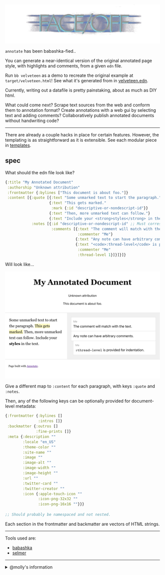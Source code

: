 ![FACE/OFF](repo-assets/face-off.png)

`annotate` has been babashka-fied..

You can generate a near-identical version of the original annotated page style, with highlights and comments, from a given `edn` file.

Run `bb velveteen` as a demo to recreate the original example at `target/velveteen.html`! See what it's generated from in [velveteen.edn](samples/velveteen.edn).

Currently, writing out a datafile is pretty painstaking, about as much as DIY html.

What could come next? Scrape text sources from the web and conform them to annotation format? Create annotations with a web gui by selecting text and adding comments? Collaboratively publish annotated documents without handwriting code?

---

There are already a couple hacks in place for certain features. However, the templating is as straightforward as it is extensible. See each modular piece in [templates]().

## spec
What should the edn file look like?

```clojure
{:title "My Annotated Document"
 :authorship "Unknown attribution"
 :frontmatter {:bylines ["This document is about foo."]}
 :content [{:quote [{:text "Some unmarked text to start the paragraph."}
                    {:text "This gets marked."
                     :mark {:id "descriptive-or-nondescript-id"}}
                    {:text "Then, more unmarked text can follow."}
                    {:text "Include your <strong>styles</strong> in the text."}]
            :notes [{:id "descriptive-or-nondescript-id" ;; Must correspond ^
                     :comments [{:text "The comment will match with the text."
                                 :commenter "Me"}
                                {:text "Any note can have arbitrary comments."}
                                {:text "<code>:thread-level</code> is provided for indentation."
                                 :commenter "Me"
                                 :thread-level 1}]}]}]}
```

Will look like...

![](repo-assets/demo-edn.png)

Give a different map to `:content` for each paragraph, with keys `:quote` and `:notes`.

Then, any of the following keys can be optionally provided for document-level metadata:

```clojure
{:frontmatter {:bylines []
               :intros []}
 :backmatter {:outros []
              :fine-prints []}
 :meta {:description ""
        :locale "en_US"
        :theme-color ""
        :site-name ""
        :image ""
        :image-alt ""
        :image-width ""
        :image-height ""
        :url ""
        :twitter-card ""
        :twitter-creator ""
        :icon {:apple-touch-icon ""
               :icon-png-32x32 ""
               :icon-png-16x16 ""}}}

;; Should probably be namespaced and not nested.
```

Each section in the frontmatter and backmatter are vectors of HTML strings.

---

Tools used are:

- [babashka](https://book.babashka.org/)
- [selmer](https://github.com/yogthos/Selmer)

---

<details>
<summary>@molly's information</summary>

## Annotate

Annotate and publish text on the web! This project was created for ["The (Edited) Latecomer's Guide to Crypto"](https://www.mollywhite.net/annotations/latecomers-guide-to-crypto), but can be used to annotate any text document.

View a live demo at https://molly.github.io/annotate/.

![](./repo-assets/latecomers-desktop.png)

### How to use
Copy the `index.html`, `styles.css`, and `annotate.js` files to your project. You should only need to edit the `index.html` file, unless you want to change the styling or JavaScript behavior. This project does not *require* the JavaScript, so if you want to leave it out, just omit the `annotate.js` file and remove the `<script src="./annotate.js"></script>` tag from the HTML file. The `repo-assets` folder has full-size repo-assets of the index page in both desktop ([`index-desktop.png`](https://github.com/molly/annotate/blob/main/repo-assets/index-desktop.png)) and mobile ([`index-mobile.png`](https://github.com/molly/annotate/blob/main/repo-assets/index-mobile.png)) views, so you can see what the HTML produces.

Each section of the document follows this basic structure:

```html
<section class="group">
  <div class="content quote">
    Text that's being <mark data-annotation-id="1" aria-details="unique-comment-id">annotated</mark>.
  </div>
  <div class="content note">
    <div class="annotation" role="comment" data-annotation-id="1" id="unique-comment-id">
      <div class="commenter">Commenter name</div>
      Comment text.
    </div>
  </div>
</section>
```

and produces:

![](./repo-assets/small-example.png)

### Details

Each section of text is captured in a row with left- and right-hand sections. The `<section class="group">` element represents this row. Each side then has a div with the `content` class and either the `quote` or `note` classes. `quote` is the text being annotated, `note` is for the annotations.

Each portion of highlighted text in the original source (left-hand side) is marked with `<mark>` tags. These must have a unique `aria-details` attribute that will correspond to the `id` of the annotation, which will enable visual focus highlighting on click. It can also optionally have a `data-annotation-id` to number the annotation, to help distinguish annotations when there are multiple in a section.

Corresponding to the `<mark>` tag will be a div with either the `annotation` or `annotation-group` class on the right-hand side (the former for single annotations, the latter for grouped annotations). These must have `role="comment"` and an `id` that exactly matches the unique `aria-details` value of the highlighted text to which it corresponds. As with the highlighted text, it can have a `data-annotation-id` to number the annotation.

#### Grouped annotations
Within an annotation group, there will be one or more divs with the `annotation` class. These can contain a div with the class `commenter` to identify the writer, if there are multiple annotators working on the document. These do *not* need `role="comment`, `data-annotation-id`, or `id` since they're nested within an `annotation-group` with those attributes.

In the case of multiple annotations within an annotation group, they can appear directly stacked, or threaded (rendering with increasing levels of indentation, to indicate that they are replies to one another). To thread comments, include the `thread` class on the second comment (the first reply). Any subsequent replies should be marked with the `thread-x` class, where `x` is the level of indentation from 2–10: `thread-2`, `thread-3`, ..., `thread-10`. Omit the `thread` classes to render multiple annotations in a stack without indentation.

```html
<section class="group">
  <div class="content quote">
    Text that's being <mark data-annotation-id="1" aria-details="unique-comment-id">annotated</mark>.
  </div>
  <div class="content note">
    <div class="annotation-group" role="comment" data-annotation-id="1" id="unique-comment-id">
      <div class="annotation">
        A comment with indented responses.
      </div>
      <div class="annotation thread"> 
        A reply
      </div>
      <div class="annotation thread-2"> 
        A second reply
      </div>
    </div>
  </div>
</section>
```

![](./repo-assets/small-example-thread.png)

### Other source formats

The original Latecomer's Guide project was created using [Pug](https://pugjs.org/) and [Sass](https://sass-lang.com). If you'd rather work with those, that source code lives over with my [website source](https://github.com/molly/website-v2):
* [Pug](https://github.com/molly/website-v2/blob/master/src/pug/pages/annotations/latecomers-guide-to-crypto.pug) file
* [Sass](https://github.com/molly/website-v2/blob/master/src/sass/reviews.sass) file

### Mobile display

This is how the annotations display on mobile:

<img src="./repo-assets/latecomers-mobile.png" width="400" />

</details>
